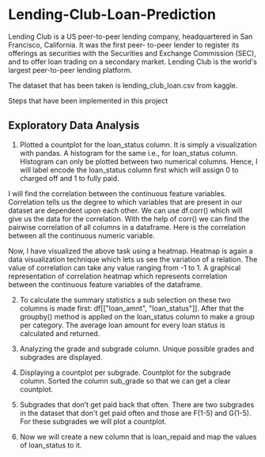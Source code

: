 # Lending-Club-Loan-Prediction
Lending Club is a US peer-to-peer lending company, headquartered in San Francisco, California. It was the first peer-
to-peer lender to register its offerings as securities with the Securities and Exchange Commission (SEC), and to offer loan trading on a secondary market. Lending Club is the world's largest peer-to-peer lending platform.

The dataset that has been taken is lending_club_loan.csv from kaggle.

Steps that have been implemented in this project

## Exploratory Data Analysis

1. Plotted a countplot for the loan_status column. It is simply a visualization with pandas.
A histogram for the same i.e., for loan_status column. Histogram can only be plotted between two numerical columns. Hence, I will label encode the loan_status
column first which will assign 0 to charged off and 1 to fully paid.

I will find the correlation between the continuous feature variables. Correlation tells us the degree to which variables that are present in our dataset are dependent upon each other. We can use df.corr() which will give us the data for the correlation. With the help of corr() we can find the pairwise correlation of all columns in a dataframe. Here is the correlation between all the continuous numeric variable.

Now, I have visualized the above task using a heatmap. Heatmap is again a data visualization technique which lets us see the variation of a relation. The value of correlation can take any value ranging from -1 to 1. A graphical representation of correlation heatmap which represents correlation between the continuous feature variables of the dataframe.

2. To calculate the summary statistics a sub selection on these two columns is made first: df[["loan_amnt", "loan_status"]]. After that the groupby() method is applied on the loan_status column to make a group per category. The average loan amount for every loan status is calculated and returned.

3. Analyzing the grade and subgrade column. Unique possible grades and subgrades are displayed.
4. Displaying a countplot per subgrade. Countplot for the subgrade column. Sorted the column sub_grade so that we can get a clear countplot.
5. Subgrades that don’t get paid back that often. There are two subgrades in the dataset that don't get paid often and those are F(1-5) and G(1-5). For these subgrades we will plot a countplot.
6. Now we will create a new column that is loan_repaid and map the values of loan_status to it.




